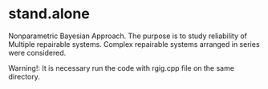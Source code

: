 # stand.alone

Nonparametric Bayesian Approach. The purpose is to study reliability of Multiple repairable systems. Complex repairable systems arranged in series were considered.

Warning!: It is necessary run the code with rgig.cpp file on the same directory.
